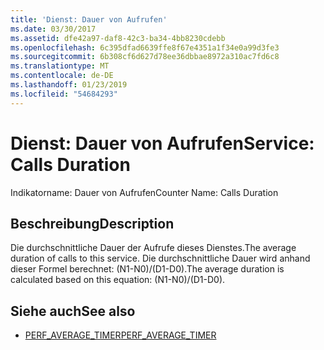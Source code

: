 ```yaml
---
title: 'Dienst: Dauer von Aufrufen'
ms.date: 03/30/2017
ms.assetid: dfe42a97-daf8-42c3-ba34-4bb8230cdebb
ms.openlocfilehash: 6c395dfad6639ffe8f67e4351a1f34e0a99d3fe3
ms.sourcegitcommit: 6b308cf6d627d78ee36dbbae8972a310ac7fd6c8
ms.translationtype: MT
ms.contentlocale: de-DE
ms.lasthandoff: 01/23/2019
ms.locfileid: "54684293"
---
```

# <a name="service-calls-duration"></a><span data-ttu-id="ac248-102">Dienst: Dauer von Aufrufen</span><span class="sxs-lookup"><span data-stu-id="ac248-102">Service: Calls Duration</span></span>
<span data-ttu-id="ac248-103">Indikatorname: Dauer von Aufrufen</span><span class="sxs-lookup"><span data-stu-id="ac248-103">Counter Name: Calls Duration</span></span>  
  
## <a name="description"></a><span data-ttu-id="ac248-104">Beschreibung</span><span class="sxs-lookup"><span data-stu-id="ac248-104">Description</span></span>  
 <span data-ttu-id="ac248-105">Die durchschnittliche Dauer der Aufrufe dieses Dienstes.</span><span class="sxs-lookup"><span data-stu-id="ac248-105">The average duration of calls to this service.</span></span> <span data-ttu-id="ac248-106">Die durchschnittliche Dauer wird anhand dieser Formel berechnet: (N1-N0)/(D1-D0).</span><span class="sxs-lookup"><span data-stu-id="ac248-106">The average duration is calculated based on this equation: (N1-N0)/(D1-D0).</span></span>  
  
## <a name="see-also"></a><span data-ttu-id="ac248-107">Siehe auch</span><span class="sxs-lookup"><span data-stu-id="ac248-107">See also</span></span>
- [<span data-ttu-id="ac248-108">PERF_AVERAGE_TIMER</span><span class="sxs-lookup"><span data-stu-id="ac248-108">PERF_AVERAGE_TIMER</span></span>](https://go.microsoft.com/fwlink/?LinkID=95015)
